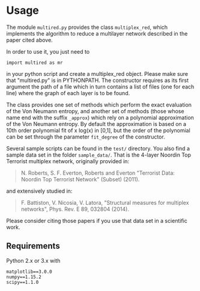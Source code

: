 # Usage

The module `multired.py` provides the class `multiplex_red`, which
implements the algorithm to reduce a multilayer network described in
the paper cited above.

In order to use it, you just need to 

    import multired as mr

in your python script and create a multiplex_red object. Please make
sure that "multired.py" is in PYTHONPATH. The constructor requires as
its first argument the path of a file which in turn contains a list of
files (one for each line) where the graph of each layer is to be
found.

The class provides one set of methods which perform the exact
evaluation of the Von Neumann entropy, and another set of methods
(those whose name end with the suffix `_approx`) which rely on a
polynomial approximation of the Von Neumann entropy. By default the
approximation is based on a 10th order polynomial fit of x log(x) in
[0,1], but the order of the polynomial can be set through the
parameter `fit_degree` of the constructor.

Several sample scripts can be found in the `test/` directory. You also
find a sample data set in the folder `sample_data/`. That is the
4-layer Noordin Top Terrorist multiplex network, originally provided
in:

> N. Roberts, S. F. Everton, Roberts and Everton "Terrorist Data:
> Noordin Top Terrorist Network" (Subset) (2011).

and extensively studied in:

> F. Battiston, V. Nicosia, V. Latora, "Structural measures for
> multiplex networks", Phys. Rev. E 89, 032804 (2014).

Please consider citing those papers if you use that data set in a
scientific work.


## Requirements

Python 2.x or 3.x with

    matplotlib==3.0.0
    numpy==1.15.2
    scipy==1.1.0

